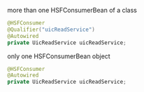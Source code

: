 more than one HSFConsumerBean of a class
```java
@HSFConsumer
@Qualifier("uicReadService")
@Autowired
private UicReadService uicReadService;
```
only one HSFConsumerBean object
```java
@HSFConsumer
@Autowired
private UicReadService uicReadService;
```
